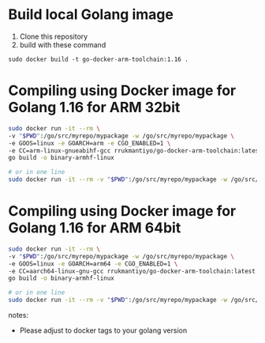 # Build local Golang image
1. Clone this repository
2. build with these command
```
sudo docker build -t go-docker-arm-toolchain:1.16 .
```


# Compiling using Docker image for Golang 1.16 for ARM 32bit

```bash
sudo docker run -it --rm \
-v "$PWD":/go/src/myrepo/mypackage -w /go/src/myrepo/mypackage \
-e GOOS=linux -e GOARCH=arm -e CGO_ENABLED=1 \
-e CC=arm-linux-gnueabihf-gcc rrukmantiyo/go-docker-arm-toolchain:latest \
go build -o binary-armhf-linux

# or in one line
sudo docker run -it --rm -v "$PWD":/go/src/myrepo/mypackage -w /go/src/myrepo/mypackage -e GOOS=linux -e GOARCH=arm -e CGO_ENABLED=1 -e CC=arm-linux-gnueabihf-gcc rrukmantiyo/go-docker-arm-toolchain:latest go build -o binary-armhf-linux
```

# Compiling using Docker image for Golang 1.16 for ARM 64bit

```bash
sudo docker run -it --rm \
-v "$PWD":/go/src/myrepo/mypackage -w /go/src/myrepo/mypackage \
-e GOOS=linux -e GOARCH=arm64 -e CGO_ENABLED=1 \
-e CC=aarch64-linux-gnu-gcc rrukmantiyo/go-docker-arm-toolchain:latest \
go build -o binary-armhf-linux

# or in one line
sudo docker run -it --rm -v "$PWD":/go/src/myrepo/mypackage -w /go/src/myrepo/mypackage -e GOOS=linux -e GOARCH=arm64 -e CGO_ENABLED=1 -e CC=aarch64-linux-gnu-gcc rrukmantiyo/go-docker-arm-toolchain:latest go build -o binary-armhf-linux
```

notes:
- Please adjust to docker tags to your golang version
